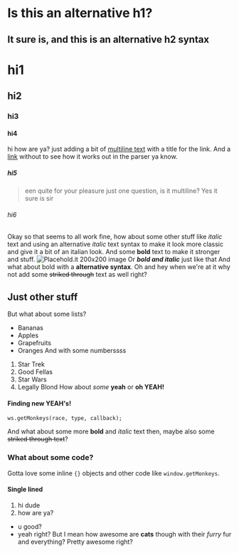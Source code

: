 
Is this an alternative h1?
=================
It sure is, and this is an alternative h2 syntax
---------------------------------------
# hi1
## hi2
### hi3
#### hi4
hi how are ya? just adding a bit of [multiline text](https://google.com?q=multiline%20text "Google homepage") with a title for the link. And a [link](https://google.com) without to see how it works out in the parser ya know.
##### hi5
> een quite for your pleasure just one question, is it multiline? Yes it sure is sir
###### hi6
Okay so that seems to all work fine, how about some other stuff like *italic* text and using an alternative _italic_ text syntax to make it look more classic and give it a bit of an italian look.
And some **bold** text to make it stronger and stuff.
![Placehold.it 200x200 image](http://placehold.it/200x200)
Or **_bold and italic_** just like that
And what about bold with a __alternative syntax__.
Oh and hey when we're at it why not add some ~~striked through~~ text as well right?
## Just other stuff
But what about some lists?
* Bananas
* Apples
* Grapefruits
* Oranges
And with some numberssss
1. Star Trek
2. Good Fellas
3. Star Wars
4. Legally Blond
How about *some* **yeah** or **oh YEAH!**
#### Finding new YEAH's!
```language-js
ws.getMonkeys(race, type, callback);
```
And what about some more **bold** and *italic* text then, maybe also some ~~striked through text~~?
### What about some code?
Gotta love some inline `{}` objects and other code like `window.getMonkeys`.
#### Single lined
1. hi dude
2. how are ya?
* u good?
* yeah right?
But I mean how awesome are **cats** though with their *furry* fur and everything?
Pretty awesome right?